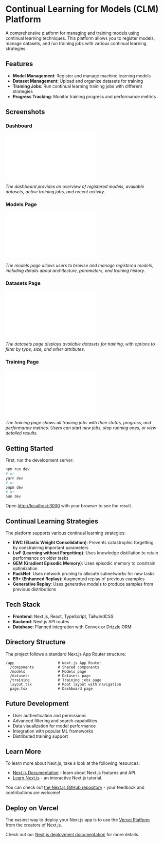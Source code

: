 # Continual Learning for Models (CLM) Platform

A comprehensive platform for managing and training models using continual learning techniques. This platform allows you to register models, manage datasets, and run training jobs with various continual learning strategies.

## Features

- **Model Management**: Register and manage machine learning models
- **Dataset Management**: Upload and organize datasets for training
- **Training Jobs**: Run continual learning training jobs with different strategies
- **Progress Tracking**: Monitor training progress and performance metrics

## Screenshots

### Dashboard
![Dashboard](docs/screenshots/dashboard.txt)

*The dashboard provides an overview of registered models, available datasets, active training jobs, and recent activity.*

### Models Page
![Models](docs/screenshots/models.txt)

*The models page allows users to browse and manage registered models, including details about architecture, parameters, and training history.*

### Datasets Page
![Datasets](docs/screenshots/datasets.txt)

*The datasets page displays available datasets for training, with options to filter by type, size, and other attributes.*

### Training Page
![Training](docs/screenshots/training.txt)

*The training page shows all training jobs with their status, progress, and performance metrics. Users can start new jobs, stop running ones, or view detailed results.*

## Getting Started

First, run the development server:

```bash
npm run dev
# or
yarn dev
# or
pnpm dev
# or
bun dev
```

Open [http://localhost:3000](http://localhost:3000) with your browser to see the result.

## Continual Learning Strategies

The platform supports various continual learning strategies:

- **EWC (Elastic Weight Consolidation)**: Prevents catastrophic forgetting by constraining important parameters
- **LwF (Learning without Forgetting)**: Uses knowledge distillation to retain performance on older tasks
- **GEM (Gradient Episodic Memory)**: Uses episodic memory to constrain optimization
- **PackNet**: Uses network pruning to allocate subnetworks for new tasks
- **ER+ (Enhanced Replay)**: Augmented replay of previous examples
- **Generative Replay**: Uses generative models to produce samples from previous distributions

## Tech Stack

- **Frontend**: Next.js, React, TypeScript, TailwindCSS
- **Backend**: Next.js API routes
- **Database**: Planned integration with Convex or Drizzle ORM

## Directory Structure

The project follows a standard Next.js App Router structure:

```
/app                    # Next.js App Router
  /components           # Shared components
  /models               # Models page
  /datasets             # Datasets page 
  /training             # Training jobs page
  layout.tsx            # Root layout with navigation
  page.tsx              # Dashboard page
```

## Future Development

- User authentication and permissions
- Advanced filtering and search capabilities
- Data visualization for model performance
- Integration with popular ML frameworks
- Distributed training support

## Learn More

To learn more about Next.js, take a look at the following resources:

- [Next.js Documentation](https://nextjs.org/docs) - learn about Next.js features and API.
- [Learn Next.js](https://nextjs.org/learn) - an interactive Next.js tutorial.

You can check out [the Next.js GitHub repository](https://github.com/vercel/next.js) - your feedback and contributions are welcome!

## Deploy on Vercel

The easiest way to deploy your Next.js app is to use the [Vercel Platform](https://vercel.com/new?utm_medium=default-template&filter=next.js&utm_source=create-next-app&utm_campaign=create-next-app-readme) from the creators of Next.js.

Check out our [Next.js deployment documentation](https://nextjs.org/docs/app/building-your-application/deploying) for more details.
